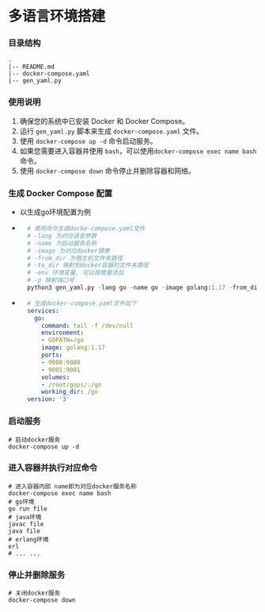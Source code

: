 # 多语言环境搭建

### 目录结构

```
.
|-- README.md
|-- docker-compose.yaml
|-- gen_yaml.py
```

### 使用说明

1. 确保您的系统中已安装 Docker 和 Docker Compose。
2. 运行 `gen_yaml.py` 脚本来生成 `docker-compose.yaml` 文件。
3. 使用 `docker-compose up -d` 命令启动服务。
4. 如果您需要进入容器并使用 `bash`，可以使用`docker-compose exec name bash` 命令。
5. 使用 `docker-compose down` 命令停止并删除容器和网络。

### 生成 Docker Compose 配置

- 以生成go环境配置为例

- ```python
    # 使用命令生成docke-compose.yaml文件
    # -lang 为对应语言参数
    # -name 为启动服务名称
    # -image 为对应docker镜像
    # -from_dir 为宿主机文件夹路径
    # -to_dir 映射到docker容器的文件夹路径
    # -env 环境变量, 可以按需要添加
    # -p 映射端口号
    python3 gen_yaml.py -lang go -name go -image golang:1.17 -from_dir /root/gops/ -to_dir /go -env /go -p 9000 -p 9001
    ```

- ```yaml
    # 生成docker-compose.yaml文件如下
    services:
      go:
        command: tail -f /dev/null
        environment:
        - GOPATH=/go
        image: golang:1.17
        ports:
        - 9000:9000
        - 9001:9001
        volumes:
        - /root/gops/:/go
        working_dir: /go
    version: '3'
    ```

### 启动服务

```shell
# 启动docker服务
docker-compose up -d
```

### 进入容器并执行对应命令

```shell
# 进入容器内部 name即为对应docker服务名称
docker-compose exec name bash
# go环境
go run file
# java环境
javac file
java file
# erlang环境
erl
# ... ...
```

### 停止并删除服务

```shell
# 关闭docker服务
docker-compose down
```

